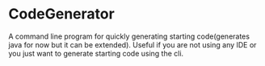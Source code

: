 # CodeGenerator
A command line program for quickly generating starting code(generates java for now but it can be extended). Useful if you are not using any IDE or you just want to generate starting code using the cli.
